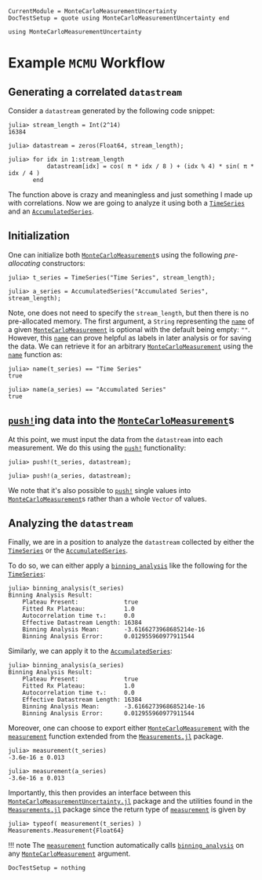 
```@meta
CurrentModule = MonteCarloMeasurementUncertainty
DocTestSetup = quote using MonteCarloMeasurementUncertainty end
```

```@setup usage
using MonteCarloMeasurementUncertainty
```

# Example `MCMU` Workflow

## Generating a correlated `datastream`

Consider a `datastream` generated by the following code snippet:

```jldoctest usage
julia> stream_length = Int(2^14)
16384

julia> datastream = zeros(Float64, stream_length);

julia> for idx in 1:stream_length
           datastream[idx] = cos( π * idx / 8 ) + (idx % 4) * sin( π * idx / 4 )
       end
```

The function above is crazy and meaningless and just something I made up with correlations. Now we are going to analyze it using both a [`TimeSeries`](@ref) and an [`AccumulatedSeries`](@ref).

## Initialization

One can initialize both [`MonteCarloMeasurement`](@ref)s using the following _pre-allocating_ constructors:

```jldoctest usage
julia> t_series = TimeSeries("Time Series", stream_length);

julia> a_series = AccumulatedSeries("Accumulated Series", stream_length);

```

Note, one does not need to specify the `stream_length`, but then there is no pre-allocated memory. The first argument, a `String` representing the [`name`](@ref) of a given [`MonteCarloMeasurement`](@ref) is optional with the default being empty: `""`. However, this [`name`](@ref) can prove helpful as labels in later analysis or for saving the data. We can retrieve it for an arbitrary [`MonteCarloMeasurement`](@ref) using the [`name`](@ref) function as:

```jldoctest usage
julia> name(t_series) == "Time Series"
true

julia> name(a_series) == "Accumulated Series"
true
```

## [`push!`](@ref)ing data into the [`MonteCarloMeasurement`](@ref)s

At this point, we must input the data from the `datastream` into each measurement. We do this using the [`push!`](@ref) functionality:

```jldoctest usage
julia> push!(t_series, datastream);

julia> push!(a_series, datastream);
```

We note that it's also possible to [`push!`](@ref) single values into [`MonteCarloMeasurement`](@ref)s rather than a whole `Vector` of values.

## Analyzing the `datastream`

Finally, we are in a position to analyze the `datastream` collected by either the [`TimeSeries`](@ref) or the [`AccumulatedSeries`](@ref). 

To do so, we can either apply a [`binning_analysis`](@ref) like the following for the [`TimeSeries`](@ref):

```jldoctest usage
julia> binning_analysis(t_series)
Binning Analysis Result:
    Plateau Present:             true
    Fitted Rx Plateau:           1.0
    Autocorrelation time τₓ:     0.0
    Effective Datastream Length: 16384
    Binning Analysis Mean:       -3.6166273968685214e-16
    Binning Analysis Error:      0.012955960977911544
```

Similarly, we can apply it to the [`AccumulatedSeries`](@ref):

```jldoctest usage
julia> binning_analysis(a_series)
Binning Analysis Result:
    Plateau Present:             true
    Fitted Rx Plateau:           1.0
    Autocorrelation time τₓ:     0.0
    Effective Datastream Length: 16384
    Binning Analysis Mean:       -3.6166273968685214e-16
    Binning Analysis Error:      0.012955960977911544
```

Moreover, one can choose to export either [`MonteCarloMeasurement`](@ref) with the [`measurement`](@ref) function extended from the [`Measurements.jl`](https://juliaphysics.github.io/Measurements.jl/stable/) package.

```jldoctest usage
julia> measurement(t_series)
-3.6e-16 ± 0.013

julia> measurement(a_series)
-3.6e-16 ± 0.013
```

Importantly, this then provides an interface between this [`MonteCarloMeasurementUncertainty.jl`](https://meese-wj.github.io/MonteCarloMeasurementUncertainty.jl/stable) package and the utilities found in the [`Measurements.jl`](https://juliaphysics.github.io/Measurements.jl/stable/) package since the return type of [`measurement`](@ref) is given by

```jldoctest usage
julia> typeof( measurement(t_series) )
Measurements.Measurement{Float64}
```

!!! note
    The [`measurement`](@ref) function automatically calls [`binning_analysis`](@ref) on any [`MonteCarloMeasurement`](@ref) argument.

```@meta
DocTestSetup = nothing
```
